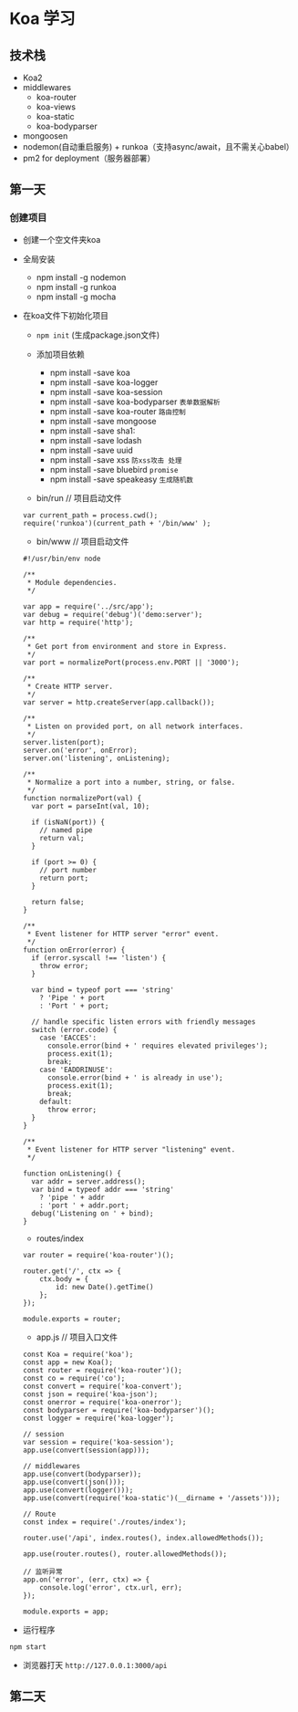# Koa 学习

## 技术栈
 * Koa2
 * middlewares
    - koa-router
    - koa-views
    - koa-static
    - koa-bodyparser
 * mongoosen
 * nodemon(自动重启服务) + runkoa（支持async/await，且不需关心babel）
 * pm2 for deployment（服务器部署）

## 第一天
### 创建项目
 * 创建一个空文件夹koa
 * 全局安装
    - npm install -g nodemon
    - npm install -g runkoa
    - npm install -g mocha
 * 在koa文件下初始化项目 
    
    - `npm init` (生成package.json文件)
    
    - 添加项目依赖
        - npm install -save koa 
        - npm install -save koa-logger 
        - npm install -save koa-session
        - npm install -save koa-bodyparser
          ```表单数据解析```
        - npm install -save koa-router
          ```路由控制```
        - npm install -save mongoose
        - npm install -save sha1: 
        - npm install -save lodash
        - npm install -save uuid
        - npm install -save xss
          ```防xss攻击 处理```
        - npm install -save bluebird
          ```promise```
        - npm install -save speakeasy
          ```生成随机数```
          
    - bin/run   // 项目启动文件
    ```
    var current_path = process.cwd();
    require('runkoa')(current_path + '/bin/www' );
    ```
    
    - bin/www   // 项目启动文件
    ```
    #!/usr/bin/env node
    
    /**
     * Module dependencies.
     */
    
    var app = require('../src/app');
    var debug = require('debug')('demo:server');
    var http = require('http');
    
    /**
     * Get port from environment and store in Express.
     */
    var port = normalizePort(process.env.PORT || '3000');
    
    /**
     * Create HTTP server.
     */
    var server = http.createServer(app.callback());
    
    /**
     * Listen on provided port, on all network interfaces.
     */
    server.listen(port);
    server.on('error', onError);
    server.on('listening', onListening);
    
    /**
     * Normalize a port into a number, string, or false.
     */
    function normalizePort(val) {
      var port = parseInt(val, 10);
    
      if (isNaN(port)) {
        // named pipe
        return val;
      }
    
      if (port >= 0) {
        // port number
        return port;
      }
    
      return false;
    }
    
    /**
     * Event listener for HTTP server "error" event.
     */
    function onError(error) {
      if (error.syscall !== 'listen') {
        throw error;
      }
    
      var bind = typeof port === 'string'
        ? 'Pipe ' + port
        : 'Port ' + port;
    
      // handle specific listen errors with friendly messages
      switch (error.code) {
        case 'EACCES':
          console.error(bind + ' requires elevated privileges');
          process.exit(1);
          break;
        case 'EADDRINUSE':
          console.error(bind + ' is already in use');
          process.exit(1);
          break;
        default:
          throw error;
      }
    }
    
    /**
     * Event listener for HTTP server "listening" event.
     */
    
    function onListening() {
      var addr = server.address();
      var bind = typeof addr === 'string'
        ? 'pipe ' + addr
        : 'port ' + addr.port;
      debug('Listening on ' + bind);
    }
    ```
    
    - routes/index
    ```
    var router = require('koa-router')();
    
    router.get('/', ctx => {
    	ctx.body = {
    		id: new Date().getTime()
    	};
    });
    
    module.exports = router;
    ```
    - app.js   // 项目入口文件
    ```
    const Koa = require('koa');
    const app = new Koa();
    const router = require('koa-router')();
    const co = require('co');
    const convert = require('koa-convert');
    const json = require('koa-json');
    const onerror = require('koa-onerror');
    const bodyparser = require('koa-bodyparser')();
    const logger = require('koa-logger');
    
    // session
    var session = require('koa-session');
    app.use(convert(session(app)));
    
    // middlewares
    app.use(convert(bodyparser));
    app.use(convert(json()));
    app.use(convert(logger()));
    app.use(convert(require('koa-static')(__dirname + '/assets')));
    
    // Route
    const index = require('./routes/index');
    
    router.use('/api', index.routes(), index.allowedMethods());
    
    app.use(router.routes(), router.allowedMethods());
    
    // 监听异常
    app.on('error', (err, ctx) => {
    	console.log('error', ctx.url, err);
    });
    
    module.exports = app;
    ```
    
 * 运行程序
  ```
  npm start
  ```
 * 浏览器打天 `http://127.0.0.1:3000/api` 
 
 ## 第二天  